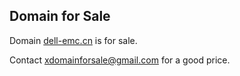 ## Domain for Sale

Domain [dell-emc.cn](http://www.dell-emc.cn) is for sale.

Contact [xdomainforsale@gmail.com](mailto:xdomainforsale@gmail.com) for a good price.
